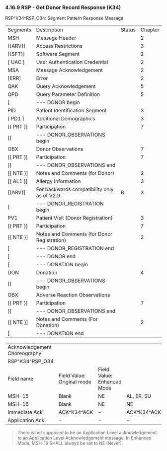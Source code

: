 ### 4.16.9 RSP - Get Donor Record Response (K34)

RSP^K34^RSP_O34: Segment Pattern Response Message

|     |     |     |     |
| --- | --- | --- | --- |
| Segments | Description | Status | Chapter |
| MSH | Message Header |  | 2 |
| [\{ARV}] | Access Restrictions |  | 3 |
| [\{SFT}] | Software Segment |  | 2 |
| [ UAC ] | User Authentication Credential |  | 2 |
| MSA | Message Acknowledgement |  | 2 |
| [ERR] | Error |  | 2 |
| QAK | Query Acknowledgement |  | 5 |
| QPD | Query Parameter Definition |  | 5 |
| [ | --- DONOR begin |  |  |
| PID | Patient Identification Segment |  | 3 |
| [ PD1 ] | Additional Demographics |  | 3 |
| [\{ PRT }] | Participation |  | 7 |
| [\{ | --- DONOR_OBSERVATIONS begin |  |  |
| OBX | Donor Observations |  | 7 |
| [\{ PRT }] | Participation |  | 7 |
| }] | --- DONOR_OBSERVATIONS end |  |  |
| [\{ NTE }] | Notes and Comments (for Donor) |  | 2 |
| [\{ AL1 }] | Allergy Information |  | 3 |
| [\{ARV}] | For backwards compatibility only as of V2.9. | B | 3 |
| [ | --- DONOR_REGISTRATION begin |  |  |
| PV1 | Patient Visit (Donor Registration) |  | 3 |
| [\{ PRT }] | Participation |  | 7 |
| [\{ NTE }] | Notes and Comments (for Donor Registration) |  | 2 |
| ] | --- DONOR_REGISTRATION end |  |  |
| ] | --- DONOR end |  |  |
| [ | --- DONATION begin |  |  |
| DON | Donation |  | 4 |
| [\{ | --- DONOR_OBSERVATIONS begin |  |  |
| OBX | Adverse Reaction Observations |  |  |
| [\{ PRT }] | Participation |  | 7 |
| }] | --- DONOR_OBSERVATIONS end |  |  |
| [\{ NTE }] | Notes and Comments (For Donation) |  | 2 |
| ] | --- DONATION end |  |  |

|     |     |     |     |
| --- | --- | --- | --- |
| Acknowledgement Choreography |  |  |  |
| RSP^K34^RSP_O34 |  |  |  |
| Field name | Field Value: Original mode | Field Value: Enhanced Mode |  |
| MSH-15 | Blank | NE | AL, ER, SU |
| MSH-16 | Blank | NE | NE |
| Immediate Ack | ACK^K34^ACK | - | ACK^K34^ACK |
| Application Ack | - | - | - |

> There is not supposed to be an Application Level acknowledgement to an Application Level Acknowledgement message. In Enhanced Mode, MSH-16 SHALL always be set to NE (Never).
